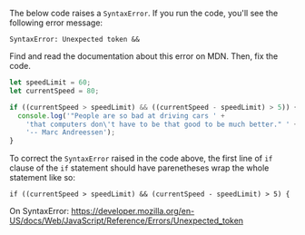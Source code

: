 The below code raises a `SyntaxError`. If you run the code, you'll see the following error message:

```none
SyntaxError: Unexpected token &&
```

Find and read the documentation about this error on MDN. Then, fix the code.

```js
let speedLimit = 60;
let currentSpeed = 80;

if ((currentSpeed > speedLimit) && ((currentSpeed - speedLimit) > 5)) {
  console.log('"People are so bad at driving cars ' +
    'that computers don\'t have to be that good to be much better." ' +
    '-- Marc Andreessen');
}
```

To correct the `SyntaxError` raised in the code above, the first line of `if` clause of the `if` statement should have parenetheses wrap the whole statement like so:

`if ((currentSpeed > speedLimit) && (currentSpeed - speedLimit) > 5) {`

On SyntaxError: https://developer.mozilla.org/en-US/docs/Web/JavaScript/Reference/Errors/Unexpected_token

